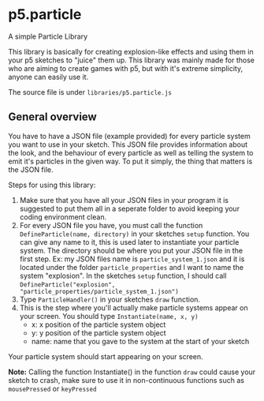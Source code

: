 # p5.particle
A simple Particle Library

This library is basically for creating explosion-like effects and using them in your p5 sketches to "juice" them up. This library was mainly made for those who are aiming to create games with p5, but with it's extreme simplicity, anyone can easily use it.

The source file is under `libraries/p5.particle.js`

## General overview
You have to have a JSON file (example provided) for every particle system you want to use in your sketch. This JSON file provides information about the look, and the behaviour of every particle as well as telling the system to emit it's particles in the given way. To put it simply, the thing that matters is the JSON file.

Steps for using this library: 
1. Make sure that you have all your JSON files in your program it is suggested to put them all in a seperate folder to avoid keeping your coding environment clean.
2. For every JSON file you have, you must call the function `DefineParticle(name, directory)` in your sketches `setup` function. You can give any name to it, this is used later to instantiate your particle system. The directory should be where you put your JSON file in the first step. Ex: my JSON files name is `particle_system_1.json` and it is located under the folder `particle_properties` and I want to name the system "explosion". In the sketches `setup` function, I should call `DefineParticle("explosion", "particle_properties/particle_system_1.json")`
3. Type `ParticleHandler()` in your sketches `draw` function. 
4. This is the step where you'll actually make particle systems appear on your screen. You should type `Instantiate(name, x, y)` 
    - x: x position of the particle system object
    - y: y position of the particle system object
    - name: name that you gave to the system at the start of your sketch 

Your particle system should start appearing on your screen.

**Note:** Calling the function Instantiate() in the function `draw` could cause your sketch to crash, make sure to use it in non-continuous functions such as `mousePressed` or `keyPressed`








